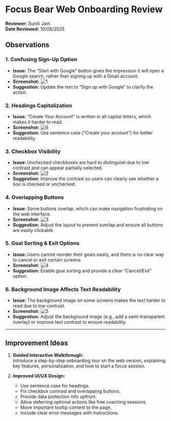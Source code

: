 # Focus Bear Web Onboarding Review
**Reviewer:** Suniti Jain  
**Date Reviewed:** 10/08/2025  

## Observations

### 1. Confusing Sign-Up Option
- **Issue:** The “Start with Google” button gives the impression it will open a Google search, rather than signing up with a Gmail account.  
- **Screenshot:** ![1](https://github.com/user-attachments/assets/39bede4c-c89c-42b9-b9dc-a2445e6c3832)
- **Suggestion:** Update the text to “Sign up with Google” to clarify the action.

### 2. Headings Capitalization
- **Issue:** “Create Your Account” is written in all capital letters, which makes it harder to read.  
- **Screenshot:**  ![6](https://github.com/user-attachments/assets/6fd981ab-15a7-4a14-a430-a7145a8e8d92)
- **Suggestion:** Use sentence case (“Create your account”) for better readability.


### 3. Checkbox Visibility
- **Issue:** Unchecked checkboxes are hard to distinguish due to low contrast and can appear partially selected.  
- **Screenshot:**  ![2](https://github.com/user-attachments/assets/64db5c8d-b7ea-4f26-af7d-6da5a07e1470)
- **Suggestion:** Improve the contrast so users can clearly see whether a box is checked or unchecked.

### 4. Overlapping Buttons
- **Issue:** Some buttons overlap, which can make navigation frustrating on the web interface.  
- **Screenshot:** ![3](https://github.com/user-attachments/assets/ecfb9450-b097-4b75-afd4-687cf07750c6)
- **Suggestion:** Adjust the layout to prevent overlap and ensure all buttons are easily clickable.

### 5. Goal Sorting & Exit Options
- **Issue:** Users cannot reorder their goals easily, and there is no clear way to cancel or exit certain screens.  
- **Screenshot:**  ![4](https://github.com/user-attachments/assets/8585b492-5099-4a91-b0a1-7c2b4f5312b1)
- **Suggestion:** Enable goal sorting and provide a clear “Cancel/Exit” option.


### 6. Background Image Affects Text Readability
- **Issue:** The background image on some screens makes the text harder to read due to low contrast.  
- **Screenshot:** ![5](https://github.com/user-attachments/assets/19dddcb6-f640-4dda-87a0-21254e0b8f0a)
- **Suggestion:** Adjust the background image (e.g., add a semi-transparent overlay) or improve text contrast to ensure readability.

---

## Improvement Ideas

1. **Guided Interactive Walkthrough:**  
   Introduce a step-by-step onboarding tour on the web version, explaining key features, personalization, and how to start a focus session.

2. **Improved UI/UX Design:**  
   - Use sentence case for headings.  
   - Fix checkbox contrast and overlapping buttons.  
   - Provide data protection info upfront.  
   - Allow deferring optional actions like free coaching sessions.  
   - Move important tooltip content to the page.  
   - Include clear error messages with instructions.
